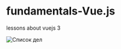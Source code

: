 # fundamentals-Vue.js
lessons about vuejs 3

![Список дел](https://github.com/Diler22SS/Vue.js-3-TODO/assets/116864243/bd17bab1-df36-45aa-8a0e-db842f535677)
